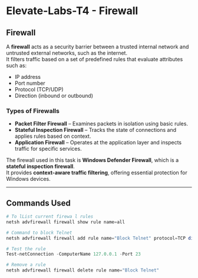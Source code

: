# Elevate-Labs-T4 - Firewall

## Firewall

A **firewall** acts as a security barrier between a trusted internal network and untrusted external networks, such as the internet.  
It filters traffic based on a set of predefined rules that evaluate attributes such as:

- IP address  
- Port number  
- Protocol (TCP/UDP)  
- Direction (inbound or outbound)  

### Types of Firewalls

- **Packet Filter Firewall** – Examines packets in isolation using basic rules.  
- **Stateful Inspection Firewall** – Tracks the state of connections and applies rules based on context.  
- **Application Firewall** – Operates at the application layer and inspects traffic for specific services.

The firewall used in this task is **Windows Defender Firewall**, which is a **stateful inspection firewall**.  
It provides **context-aware traffic filtering**, offering essential protection for Windows devices.

---

## Commands Used
```powershell
# To lList current firewa l rules
netsh advfirewall firewall show rule name=all

# Command to block Telnet
netsh advfirewall firewall add rule name="Block Telnet" protocol=TCP dir=in localport=23 action=block

# Test the rule
Test-netConnection -ComputerName 127.0.0.1 -Port 23

# Remove a rule
netsh advfirewall firewall delete rule name="Block Telnet"
